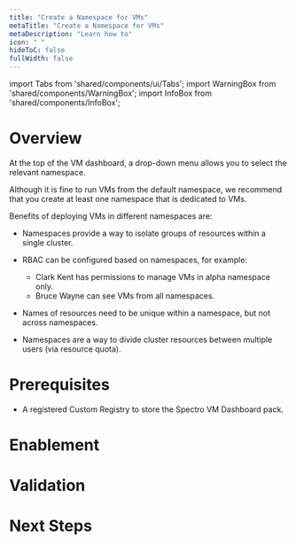 ```yaml
---
title: "Create a Namespace for VMs"
metaTitle: "Create a Namespace for VMs"
metaDescription: "Learn how to"
icon: " "
hideToC: false
fullWidth: false
---
```


import Tabs from 'shared/components/ui/Tabs';
import WarningBox from 'shared/components/WarningBox';
import InfoBox from 'shared/components/InfoBox';


# Overview

At the top of the VM dashboard, a drop-down menu allows you to select the relevant namespace.

Although it is fine to run VMs from the default namespace, we recommend that you create at least one namespace that is dedicated to VMs. 

Benefits of deploying VMs in different namespaces are:

- Namespaces provide a way to isolate groups of resources within a single cluster.


- RBAC can be configured based on namespaces, for example:

    - Clark Kent has permissions to manage VMs in alpha namespace only.
    - Bruce Wayne can see VMs from all namespaces.


- Names of resources need to be unique within a namespace, but not across namespaces.


- Namespaces are a way to divide cluster resources between multiple users (via resource quota).

# Prerequisites

- A registered Custom Registry to store the Spectro VM Dashboard pack.


# Enablement




# Validation


# Next Steps